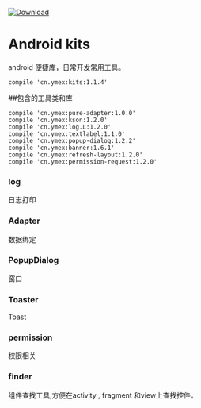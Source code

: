 [ ![Download](https://api.bintray.com/packages/ymex/maven/kits/images/download.svg) ](https://bintray.com/ymex/maven/kits/_latestVersion)

# Android kits

android 便捷库，日常开发常用工具。

```
compile 'cn.ymex:kits:1.1.4'
```

##包含的工具类和库
```
compile 'cn.ymex:pure-adapter:1.0.0'
compile 'cn.ymex:kson:1.2.0'
compile 'cn.ymex:log.L:1.2.0'
compile 'cn.ymex:textlabel:1.1.0'
compile 'cn.ymex:popup-dialog:1.2.2'
compile 'cn.ymex:banner:1.6.1'
compile 'cn.ymex:refresh-layout:1.2.0'
compile 'cn.ymex:permission-request:1.2.0'
```

### log 
日志打印

### Adapter
数据绑定

### PopupDialog
窗口

### Toaster
Toast

### permission
权限相关

### finder
组件查找工具,方便在activity , fragment 和view上查找控件。